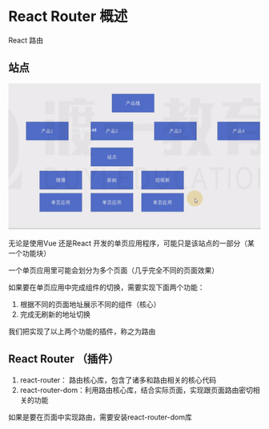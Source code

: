 # React Router 概述

React 路由

## 站点
 
 ![alt](./01_1.png)

 无论是使用Vue 还是React 开发的单页应用程序，可能只是该站点的一部分（某一个功能块）

 一个单页应用里可能会划分为多个页面（几乎完全不同的页面效果）

 如果要在单页应用中完成组件的切换，需要实现下面两个功能：

 1. 根据不同的页面地址展示不同的组件（核心）
 2. 完成无刷新的地址切换

我们把实现了以上两个功能的插件，称之为路由

## React Router （插件）
 1. react-router： 路由核心库，包含了诸多和路由相关的核心代码
 2. react-router-dom：利用路由核心库，结合实际页面，实现跟页面路由密切相关的功能


如果是要在页面中实现路由，需要安装react-router-dom库
